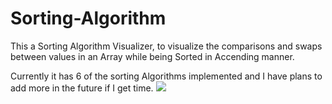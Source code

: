 # Sorting-Algorithm
This a Sorting Algorithm Visualizer, to visualize the comparisons and swaps between values in an Array while being Sorted in Accending manner.

Currently it has 6 of the sorting Algorithms implemented and I have plans to add more in the future if I get time.
![](https://github.com/hamzazmah/SortingAlgorithm/blob/main/images/algorithms.PNG)
